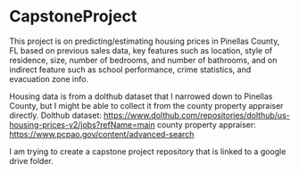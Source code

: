 # CapstoneProject
This project is on predicting/estimating housing prices in Pinellas County, FL based on previous sales data, key features such as location, style of residence, size, number of bedrooms, and number of bathrooms, and on indirect feature such as school performance, crime statistics, and evacuation zone info.

Housing data is from a dolthub dataset that I narrowed down to Pinellas County, but I might be able to collect it from the county property appraiser directly.
Dolthub dataset: https://www.dolthub.com/repositories/dolthub/us-housing-prices-v2/jobs?refName=main
county property appraiser: https://www.pcpao.gov/content/advanced-search

I am trying to create a capstone project repository that is linked to a google drive folder.
